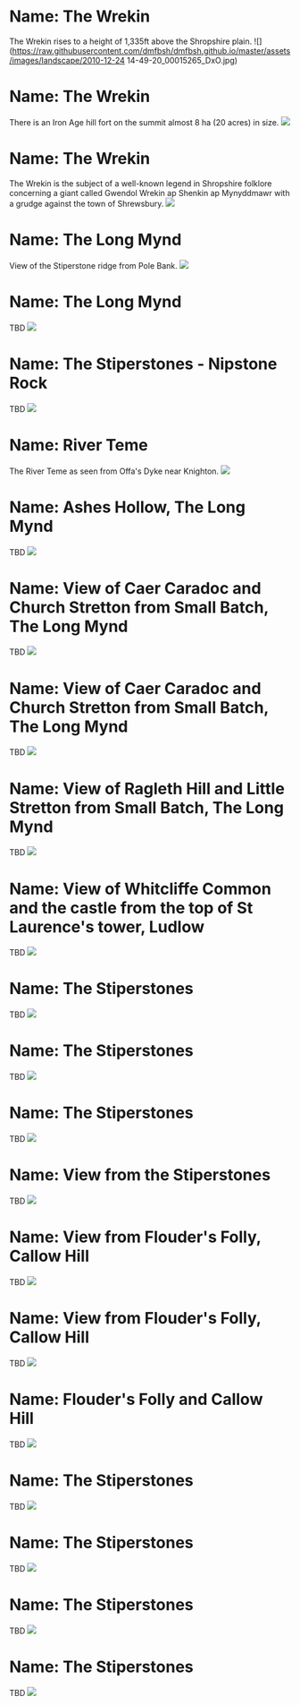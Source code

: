 <!--Type: Item-->
# Name: The Wrekin

The Wrekin rises to a height of 1,335ft above the Shropshire plain.
![](https://raw.githubusercontent.com/dmfbsh/dmfbsh.github.io/master/assets/images/landscape/2010-12-24 14-49-20_00015265_DxO.jpg)

<!--Type: Item-->
# Name: The Wrekin

There is an Iron Age hill fort on the summit almost 8 ha (20 acres) in size.
![](https://raw.githubusercontent.com/dmfbsh/dmfbsh.github.io/master/assets/images/landscape/2017-04-14_09_52_13_DSC_0191_DxO.jpg)

<!--Type: Item-->
# Name: The Wrekin

The Wrekin is the subject of a well-known legend in Shropshire folklore concerning a giant called Gwendol Wrekin ap Shenkin ap Mynyddmawr with a grudge against the town of Shrewsbury.
![](https://raw.githubusercontent.com/dmfbsh/dmfbsh.github.io/master/assets/images/landscape/2017-10-22_13_59_23_DSC_1972_DxO.jpg)

<!--Type: Item-->
# Name: The Long Mynd

View of the Stiperstone ridge from Pole Bank.
![](https://raw.githubusercontent.com/dmfbsh/dmfbsh.github.io/master/assets/images/landscape/2018-08-04_14_43_05_DSC_2842_DxO.jpg)

<!--Type: Item-->
# Name: The Long Mynd

TBD
![](https://raw.githubusercontent.com/dmfbsh/dmfbsh.github.io/master/assets/images/landscape/2018-08-04_15_29_10_DSC_2873_DxO.jpg)

<!--Type: Item-->
# Name: The Stiperstones - Nipstone Rock

TBD
![](https://raw.githubusercontent.com/dmfbsh/dmfbsh.github.io/master/assets/images/landscape/2016-05-08_20_16_05_DSC_0110_DxO.jpg)

<!--Type: Item-->
# Name: River Teme

The River Teme as seen from Offa's Dyke near Knighton.
![](https://raw.githubusercontent.com/dmfbsh/dmfbsh.github.io/master/assets/images/landscape/2019-03-23_14_05_56_DSC_3559_DxO.jpg)

<!--Type: Item-->
# Name: Ashes Hollow, The Long Mynd

TBD
![](https://raw.githubusercontent.com/dmfbsh/dmfbsh.github.io/master/assets/images/landscape/2019-03-29_14_23_24_DSC_3687_DxO.jpg)

<!--Type: Item-->
# Name: View of Caer Caradoc and Church Stretton from Small Batch, The Long Mynd

TBD
![](https://raw.githubusercontent.com/dmfbsh/dmfbsh.github.io/master/assets/images/landscape/2019-03-29_16_14_27_DSC_3715_DxO.jpg)

<!--Type: Item-->
# Name: View of Caer Caradoc and Church Stretton from Small Batch, The Long Mynd

TBD
![](https://raw.githubusercontent.com/dmfbsh/dmfbsh.github.io/master/assets/images/landscape/2019-03-29_16_15_49_DSC_3718_DxO.jpg)

<!--Type: Item-->
# Name: View of Ragleth Hill and Little Stretton from Small Batch, The Long Mynd

TBD
![](https://raw.githubusercontent.com/dmfbsh/dmfbsh.github.io/master/assets/images/landscape/2019-03-29_16_16_02_DSC_3719_DxO.jpg)

<!--Type: Item-->
# Name: View of Whitcliffe Common and the castle from the top of St Laurence's tower, Ludlow

TBD
![](https://raw.githubusercontent.com/dmfbsh/dmfbsh.github.io/master/assets/images/landscape/2019-04-13_11_56_35_DSC_3888_DxO.jpg)

<!--Type: Item-->
# Name: The Stiperstones

TBD
![](https://raw.githubusercontent.com/dmfbsh/dmfbsh.github.io/master/assets/images/landscape/2019-05-06_12_48_18_DSC_4163_DxO.jpg)

<!--Type: Item-->
# Name: The Stiperstones

TBD
![](https://raw.githubusercontent.com/dmfbsh/dmfbsh.github.io/master/assets/images/landscape/2019-05-06_12_59_14_DSC_4172_DxO.jpg)

<!--Type: Item-->
# Name: The Stiperstones

TBD
![](https://raw.githubusercontent.com/dmfbsh/dmfbsh.github.io/master/assets/images/landscape/2019-05-06_13_03_37_DSC_4183_DxO.jpg)

<!--Type: Item-->
# Name: View from the Stiperstones

TBD
![](https://raw.githubusercontent.com/dmfbsh/dmfbsh.github.io/master/assets/images/landscape/2019-05-06_13_33_06_DSC_4197_DxO.jpg)

<!--Type: Item-->
# Name: View from Flouder's Folly, Callow Hill

TBD
![](https://raw.githubusercontent.com/dmfbsh/dmfbsh.github.io/master/assets/images/landscape/2019-04-19_11_43_22_DSC_4067_DxO.jpg)

<!--Type: Item-->
# Name: View from Flouder's Folly, Callow Hill

TBD
![](https://raw.githubusercontent.com/dmfbsh/dmfbsh.github.io/master/assets/images/landscape/2019-04-19_11_44_16_DSC_4068_DxO.jpg)

<!--Type: Item-->
# Name: Flouder's Folly and Callow Hill

TBD
![](https://raw.githubusercontent.com/dmfbsh/dmfbsh.github.io/master/assets/images/landscape/2019-04-19_12_16_22_DSC_4098_DxO.jpg)

<!--Type: Item-->
# Name: The Stiperstones

TBD
![](https://raw.githubusercontent.com/dmfbsh/dmfbsh.github.io/master/assets/images/landscape/2019-05-27_12_07_32_DSC_4303_DxO.jpg)

<!--Type: Item-->
# Name: The Stiperstones

TBD
![](https://raw.githubusercontent.com/dmfbsh/dmfbsh.github.io/master/assets/images/landscape/2019-05-27_12_16_17_DSC_4307_DxO.jpg)

<!--Type: Item-->
# Name: The Stiperstones

TBD
![](https://raw.githubusercontent.com/dmfbsh/dmfbsh.github.io/master/assets/images/landscape/2019-05-27_12_21_52_DSC_4316_DxO.jpg)

<!--Type: Item-->
# Name: The Stiperstones

TBD
![](https://raw.githubusercontent.com/dmfbsh/dmfbsh.github.io/master/assets/images/landscape/2019-05-27_12_38_42_DSC_4335_DxO.jpg)
